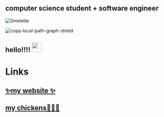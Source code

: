 ## computer science student + software engineer

<p align="left"> <img src="https://komarev.com/ghpvc/?username=0melette&label=Profile%20views&color=0e75b6&style=flat" alt="0melette" /> </p>

![copy-local-path-graph-shield](https://img.shields.io/badge/dynamic/json?url=https%3A%2F%2Fraw.githubusercontent.com%2Fobsidianmd%2Fobsidian-releases%2Frefs%2Fheads%2Fmaster%2Fcommunity-plugin-stats.json&query=%24.%5B%22copy-local-graph-paths%22%5D.downloads&style=flat&label=copy-local-path-graphs&color=purple)


<h2>
  hello!!!!
  <img src="https://media.giphy.com/media/hvRJCLFzcasrR4ia7z/giphy.gif" width="30px"/>
</h2>

# Links

 ## [✨my website ✨](https://0melette.github.io)
 
 ## [my chickens🐓🐓🐓](egg-tracker.vercel.app)

